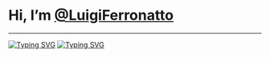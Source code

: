 #  Hi, I’m [@LuigiFerronatto](https://www.instagram.com/)
--- 
[![Typing SVG](https://readme-typing-svg.demolab.com?font=Montserrat&weight=500&duration=500&pause=500&color=7242F7&vCenter=true&multiline=true&repeat=true&random=true&width=500&height=250&lines=ChatBot+Developer;UX%2FUI+Studant;JavaScript+Full-Stack;Front-end+Developer;Back-end+Developer;Mid-Level+System+Analyst)](https://git.io/typing-svg)
[![Typing SVG](https://readme-typing-svg.demolab.com?font=Montserrat&duration=500&pause=500&color=12001F&vCenter=true&multiline=true&random=false&width=1000&height=250&lines=HTML+%7C+CSS+%7C+JavaScript;React.js+%7C+Vue.js+%7C+Next.js;Node.js+%7C+Express.js+%7C+Django;SQL+%26+NoSQL+%7C+MongoDB+%7C+MySQL+%7C+SQLite;Restful+APIs+%7C+Postman+%7C+Insomnia;Sass+%7C+Bootstrap+%7C+Tailwind+CSS;Vercel+%7C+Netlify+%7C+Heroku)](https://git.io/typing-svg)
